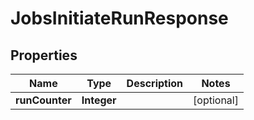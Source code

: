 

# JobsInitiateRunResponse


## Properties

| Name | Type | Description | Notes |
|------------ | ------------- | ------------- | -------------|
|**runCounter** | **Integer** |  |  [optional] |



